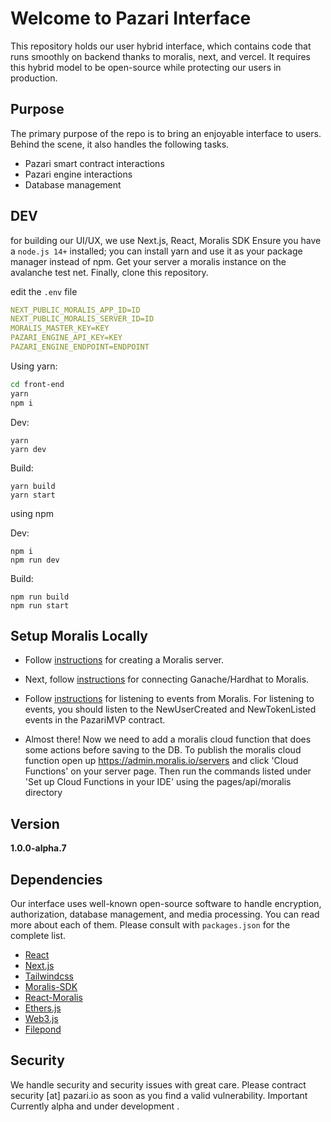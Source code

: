 # Welcome to Pazari Interface

This repository holds our user hybrid interface, which contains code that runs smoothly on backend thanks to moralis, next, and vercel. It requires this hybrid model to be open-source while protecting our users in production.

## Purpose

The primary purpose of the repo is to bring an enjoyable interface to users. Behind the scene, it also handles the following tasks.

- Pazari smart contract interactions
- Pazari engine interactions
- Database management

## DEV

for building our UI/UX, we use Next.js, React, Moralis SDK
Ensure you have a `node.js 14+` installed; you can install yarn and use it as your package manager instead of npm. Get your server a moralis instance on the avalanche test net. Finally, clone this repository.

edit the `.env` file

```yaml
NEXT_PUBLIC_MORALIS_APP_ID=ID
NEXT_PUBLIC_MORALIS_SERVER_ID=ID
MORALIS_MASTER_KEY=KEY
PAZARI_ENGINE_API_KEY=KEY
PAZARI_ENGINE_ENDPOINT=ENDPOINT
```

Using yarn:

```bash
cd front-end
yarn
npm i
```

Dev:

```
yarn
yarn dev
```

Build:

```
yarn build
yarn start
```

using npm

Dev:

```
npm i
npm run dev
```

Build:

```
npm run build
npm run start
```

## Setup Moralis Locally

- Follow [instructions](https://docs.moralis.io/moralis-server/getting-started/create-a-moralis-server) for creating a Moralis server.

- Next, follow [instructions](https://docs.moralis.io/moralis-server/web3/setting-up-ganache) for connecting Ganache/Hardhat to Moralis.

- Follow [instructions](https://docs.moralis.io/moralis-server/automatic-transaction-sync/smart-contract-events) for listening to events from Moralis.
  For listening to events, you should listen to the NewUserCreated and NewTokenListed events in the PazariMVP contract.

- Almost there! Now we need to add a moralis cloud function that does some actions before saving to the DB. To publish the moralis cloud function open up https://admin.moralis.io/servers and click 'Cloud Functions' on your server page.
  Then run the commands listed under 'Set up Cloud Functions in your IDE' using the pages/api/moralis directory

## Version

**1.0.0-alpha.7**

## Dependencies

Our interface uses well-known open-source software to handle encryption, authorization, database management, and media processing. You can read more about each of them. Please consult with `packages.json` for the complete list.

- [React](https://github.com/facebook/react)
- [Next.js](https://github.com/vercel/next.js/)
- [Tailwindcss](https://github.com/tailwindlabs/tailwindcss)
- [Moralis-SDK](https://github.com/MoralisWeb3/Moralis-JS-SDK)
- [React-Moralis](/https://github.com/MoralisWeb3/react-moralis)
- [Ethers.js](https://github.com/ethers-io/ethers.js)
- [Web3.js](https://github.com/ChainSafe/web3.js)
- [Filepond](https://github.com/pqina/filepond)

## Security

We handle security and security issues with great care. Please contract security [at] pazari.io as soon as you find a valid vulnerability.
Important
Currently alpha and under development .
